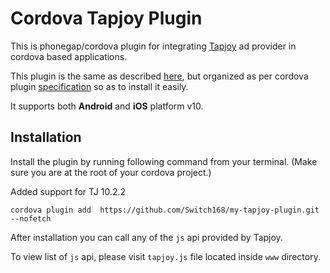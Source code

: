 Cordova Tapjoy Plugin
==========

This is phonegap/cordova plugin for integrating [Tapjoy](https://www.tapjoy.com) ad provider in cordova based applications. 

This plugin is the same as described [here](http://tech.tapjoy.com/product-overview/available-plugins/phonegap-plugin), but organized as per cordova plugin [specification](http://docs.phonegap.com/en/3.3.0/plugin_ref_spec.md.html#Plugin%20Specification) so as to install it easily.

It supports both **Android** and **iOS** platform v10.

Installation
----------
Install the plugin by running following command from your terminal. (Make sure you are at the root of your cordova project.)

Added support for TJ 10.2.2

```
cordova plugin add  https://github.com/Switch168/my-tapjoy-plugin.git --nofetch
```

After installation you can call any of the ```js``` api provided by Tapjoy. 

To view list of ```js``` api, please visit ```tapjoy.js``` file located inside ```www``` directory. 
